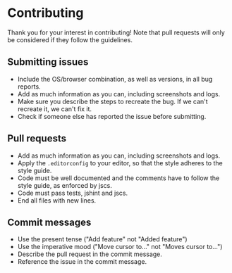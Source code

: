# Contributing

Thank you for your interest in contributing! Note that pull requests will only be considered if they follow the guidelines.

## Submitting issues

* Include the OS/browser combination, as well as versions, in all bug reports.
* Add as much information as you can, including screenshots and logs.
* Make sure you describe the steps to recreate the bug. If we can't recreate it, we can't fix it.
* Check if someone else has reported the issue before submitting.

## Pull requests

* Add as much information as you can, including screenshots and logs.
* Apply the `.editorconfig` to your editor, so that the style adheres to the style guide.
* Code must be well documented and the comments have to follow the style guide, as enforced by jscs.
* Code must pass tests, jshint and jscs.
* End all files with new lines.

## Commit messages

* Use the present tense ("Add feature" not "Added feature")
* Use the imperative mood ("Move cursor to..." not "Moves cursor to...")
* Describe the pull request in the commit message.
* Reference the issue in the commit message.
